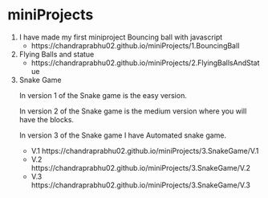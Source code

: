 # miniProjects

<ol>
  <li>
    I have made my first miniproject Bouncing ball with javascript
    <ul>
      <li>https://chandraprabhu02.github.io/miniProjects/1.BouncingBall</li>
    </ul>
  </li>
  <li>
    Flying Balls and statue 
    <ul>
      <li>https://chandraprabhu02.github.io/miniProjects/2.FlyingBallsAndStatue</li>
    </ul>
  </li>
  <li>
    Snake Game
    <p>
      In version 1 of the Snake game is the easy version.
    </p>
    <p>
      In version 2 of the Snake game is the medium version where you will have the blocks.
    </p>
    <p>
      In version 3 of the Snake game I have Automated snake game.
    </p>
    <ul>
      <li>V.1 https://chandraprabhu02.github.io/miniProjects/3.SnakeGame/V.1</li>
      <li>V.2 https://chandraprabhu02.github.io/miniProjects/3.SnakeGame/V.2</li>
      <li>V.3 https://chandraprabhu02.github.io/miniProjects/3.SnakeGame/V.3</li>
    </ul>
  </li>
</ol>
